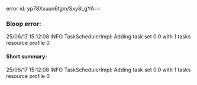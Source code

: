 error id: yp78Xxuun6tgm/Sxy8LgYA==
### Bloop error:

25/06/17 15:12:08 INFO TaskSchedulerImpl: Adding task set 0.0 with 1 tasks resource profile 0
#### Short summary: 

25/06/17 15:12:08 INFO TaskSchedulerImpl: Adding task set 0.0 with 1 tasks resource profile 0